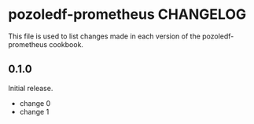 # pozoledf-prometheus CHANGELOG

This file is used to list changes made in each version of the pozoledf-prometheus cookbook.

## 0.1.0

Initial release.

- change 0
- change 1
